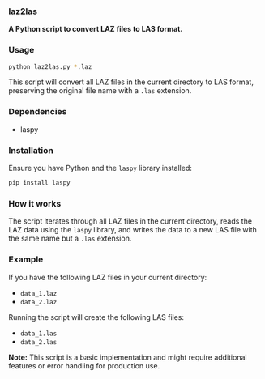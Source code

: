 ### laz2las

**A Python script to convert LAZ files to LAS format.**

### Usage

```bash
python laz2las.py *.laz
```

This script will convert all LAZ files in the current directory to LAS format, preserving the original file name with a `.las` extension.

### Dependencies

* laspy

### Installation
Ensure you have Python and the `laspy` library installed:

```bash
pip install laspy
```

### How it works
The script iterates through all LAZ files in the current directory, reads the LAZ data using the `laspy` library, and writes the data to a new LAS file with the same name but a `.las` extension.

### Example
If you have the following LAZ files in your current directory:

* `data_1.laz`
* `data_2.laz`

Running the script will create the following LAS files:

* `data_1.las`
* `data_2.las`

**Note:** This script is a basic implementation and might require additional features or error handling for production use.
